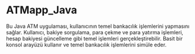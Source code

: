 # ATMapp_Java
Bu Java ATM uygulaması, kullanıcının temel bankacılık işlemlerini yapmasını sağlar. Kullanıcı, bakiye sorgulama, para çekme ve para yatırma işlemleri, hesap bakiyesi güncelleme gibi temel işlemleri gerçekleştirebilir. Basit bir konsol arayüzü kullanır ve temel bankacılık işlemlerini simüle eder.

